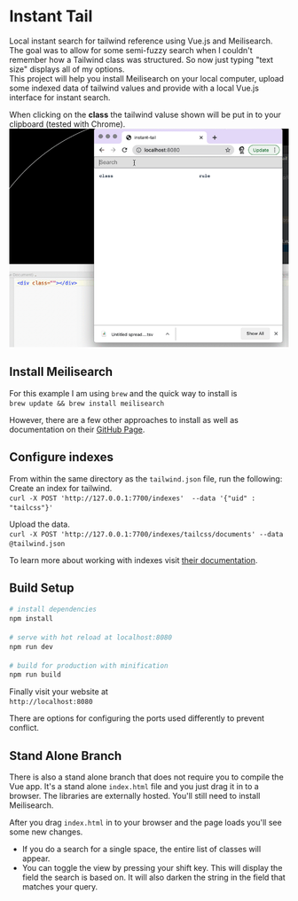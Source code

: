 # Instant Tail

Local instant search for tailwind reference using Vue.js and 
Meilisearch. The goal was to allow for some semi-fuzzy search when I couldn't remember how a Tailwind class was structured.
So now just typing "text size" displays all of my options.   
This project will help you install Meilisearch on your local computer,
upload some indexed data of tailwind values and provide with a local Vue.js interface for instant search.  

When clicking on the **class** the tailwind valuse shown will be put in to your clipboard (tested with Chrome).
<img width="600" src="./static/InstantTail.gif"/>

## Install Meilisearch
For this example I am using `brew` and the quick way to install is   
```brew update && brew install meilisearch```

However, there are a few other approaches to install as well as documentation on their [GitHub Page](https://github.com/meilisearch/MeiliSearch).

## Configure indexes
From within the same directory as the `tailwind.json` file, run the following:   
Create an index for tailwind.   
```curl -X POST 'http://127.0.0.1:7700/indexes'  --data '{"uid" : "tailcss"}'```

Upload the data.   
```curl -X POST 'http://127.0.0.1:7700/indexes/tailcss/documents' --data @tailwind.json```

To learn more about working with indexes visit [their documentation](https://docs.meilisearch.com/references/indexes.html#list-all-indexes).


## Build Setup


``` bash
# install dependencies
npm install

# serve with hot reload at localhost:8080
npm run dev

# build for production with minification
npm run build
```
Finally visit your website at   
```http://localhost:8080```

There are options for configuring the ports used differently to prevent conflict.

## Stand Alone Branch
There is also a stand alone branch that does not require you to compile the Vue app. It's a stand alone `index.html`
 file and you just drag it in to a browser. The libraries are externally hosted. You'll still need to 
 install Meilisearch.   
 
After you drag `index.html` in to your browser and the page loads you'll see some new changes.
* If you do a search for a single space, the entire list of classes will appear.
* You can toggle the view by pressing your shift key. This will display the field the search is based on. It will
also darken the string in the field that matches your query.
